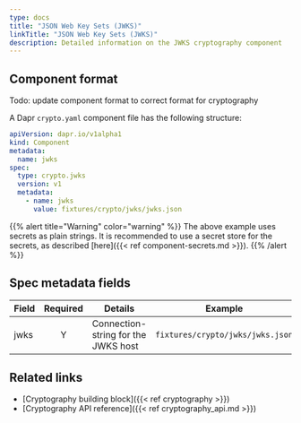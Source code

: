 ```yaml
---
type: docs
title: "JSON Web Key Sets (JWKS)"
linkTitle: "JSON Web Key Sets (JWKS)"
description: Detailed information on the JWKS cryptography component
---
```


## Component format

Todo: update component format to correct format for cryptography

A Dapr `crypto.yaml` component file has the following structure:

```yaml
apiVersion: dapr.io/v1alpha1
kind: Component
metadata:
  name: jwks
spec:
  type: crypto.jwks
  version: v1
  metadata:
    - name: jwks
      value: fixtures/crypto/jwks/jwks.json
```

{{% alert title="Warning" color="warning" %}}
The above example uses secrets as plain strings. It is recommended to use a secret store for the secrets, as described [here]({{< ref component-secrets.md >}}).
{{% /alert %}}

## Spec metadata fields

| Field              | Required | Details | Example |
|--------------------|:--------:|---------|---------|
| jwks               | Y        | Connection-string for the JWKS host  | `fixtures/crypto/jwks/jwks.json`

## Related links
- [Cryptography building block]({{< ref cryptography >}})
- [Cryptography API reference]({{< ref cryptography_api.md >}})